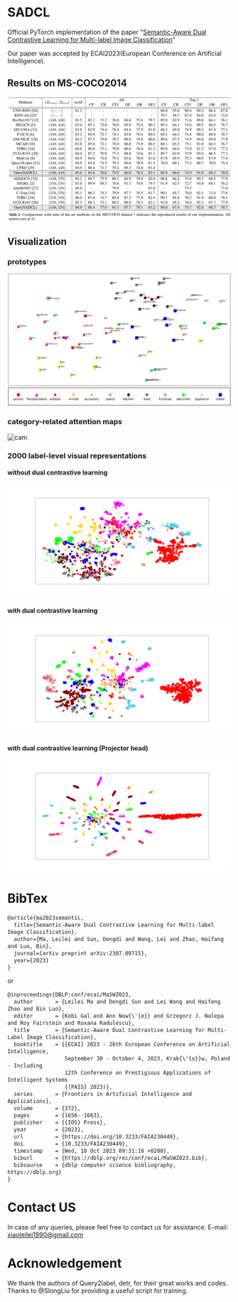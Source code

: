 # SADCL
Official PyTorch implementation of the paper "[Semantic-Aware Dual Contrastive Learning for Multi-label Image Classification](https://arxiv.org/format/2307.09715)"


Our paper was accepted by ECAI2023(European Conference on Artificial Intelligence).


## Results on MS-COCO2014
![coco](./image/coco.png)


## Visualization
### prototypes
![prototypes](./image/prototypes.png)

### category-related attention maps
![cam](./image/cam.png)


### 2000 label-level visual representations

#### without dual contrastive learning
![vis_embed_list_base](./image/vis_embed_list_base.svg)
#### with dual contrastive learning
![vis_embed_list_sadcl](./image/vis_embed_list_sadcl.svg)

#### with dual contrastive learning (Projector head)
![vis_embed_list_sadclv2](./image/vis_embed_list_sadclv2.svg)

# BibTex
```
@article{ma2023semantic,
  title={Semantic-Aware Dual Contrastive Learning for Multi-label Image Classification},
  author={Ma, Leilei and Sun, Dengdi and Wang, Lei and Zhao, Haifang and Luo, Bin},
  journal={arXiv preprint arXiv:2307.09715},
  year={2023}
}
```
or
```
@inproceedings{DBLP:conf/ecai/MaSWZ023,
  author       = {Leilei Ma and Dengdi Sun and Lei Wang and Haifeng Zhao and Bin Luo},
  editor       = {Kobi Gal and Ann Now{\'{e}} and Grzegorz J. Nalepa and Roy Fairstein and Roxana Radulescu},
  title        = {Semantic-Aware Dual Contrastive Learning for Multi-Label Image Classification},
  booktitle    = {{ECAI} 2023 - 26th European Conference on Artificial Intelligence,
                  September 30 - October 4, 2023, Krak{\'{o}}w, Poland - Including
                  12th Conference on Prestigious Applications of Intelligent Systems
                  {(PAIS} 2023)},
  series       = {Frontiers in Artificial Intelligence and Applications},
  volume       = {372},
  pages        = {1656--1663},
  publisher    = {{IOS} Press},
  year         = {2023},
  url          = {https://doi.org/10.3233/FAIA230449},
  doi          = {10.3233/FAIA230449},
  timestamp    = {Wed, 18 Oct 2023 09:31:16 +0200},
  biburl       = {https://dblp.org/rec/conf/ecai/MaSWZ023.bib},
  bibsource    = {dblp computer science bibliography, https://dblp.org}
}
```
# Contact US
In case of any queries, please feel free to contact us for assistance.
E-mail: xiaoleilei1990@gmail.com

# Acknowledgement
We thank the authors of Query2label, detr, for their great works and codes. Thanks to @SlongLiu for providing a useful script for training.